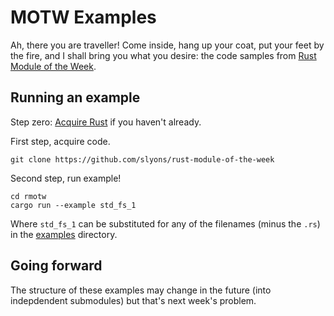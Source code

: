 # MOTW Examples

Ah, there you are traveller! Come inside, hang up your coat, put your feet by the fire, and I shall bring you what you desire: the code samples from [Rust Module of the Week](https://motw.rs).

## Running an example

Step zero: [Acquire Rust](https://rustup.rs/) if you haven't already.

First step, acquire code.

```shell
git clone https://github.com/slyons/rust-module-of-the-week
```

Second step, run example!

```shell
cd rmotw
cargo run --example std_fs_1
```

Where `std_fs_1` can be substituted for any of the filenames (minus the `.rs`) in the [examples](./examples) directory.

## Going forward

The structure of these examples may change in the future (into indepdendent submodules) but that's next week's problem.